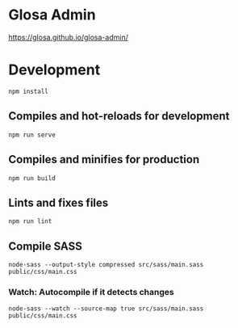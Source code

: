 # Glosa Admin

https://glosa.github.io/glosa-admin/

# Development

```
npm install
```

## Compiles and hot-reloads for development

```
npm run serve
```

## Compiles and minifies for production

```
npm run build
```

## Lints and fixes files

```
npm run lint
```

## Compile SASS

```
node-sass --output-style compressed src/sass/main.sass public/css/main.css
```

### Watch: Autocompile if it detects changes

```
node-sass --watch --source-map true src/sass/main.sass public/css/main.css
```
